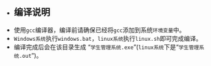 * ## 编译说明
* 使用`gcc`编译器，编译前请确保已经将`gcc`添加到系统`环境变量`中。
 * `Windows系统`执行`windows.bat`，`linux系统`执行`linux.sh`即可完成编译。
 * 编译完成后会在该目录生成 “`学生管理系统.exe`”(`linux系统`下是“`学生管理系统.out`”)。
